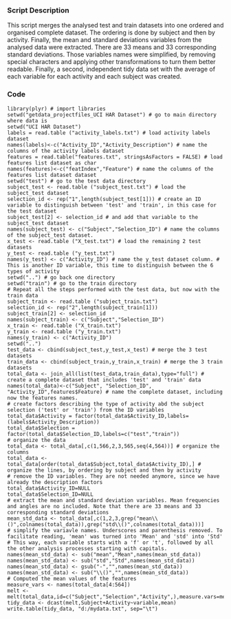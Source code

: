 ### Script Description


This script merges the analysed test and train datasets into one ordered and organised complete dataset. 
The ordering is done by subject and then by activity. Finally, the mean and standard deviations variables from the
analysed data were extracted. There are 33 means and 33 corresponding standard deviations.
Those variables names were simplified, by removing special characters and applying other transformations to
turn them better readable.
Finally, a second, independent tidy data set with the average of each variable for each activity and each subject
was created.

### Code

<!-- -->
    library(plyr) # import libraries
    setwd("getdata_projectfiles_UCI HAR Dataset") # go to main directory where data is
    setwd("UCI HAR Dataset")
    labels = read.table ("activity_labels.txt") # load activity labels dataset
    names(labels)<-c("Activity_ID","Activity_Description") # name the columns of the activity labels dataset
    features = read.table("features.txt", stringsAsFactors = FALSE) # load features list dataset as char
    names(features)<-c("featIndex","Feature") # name the columns of the features list dataset dataset
    setwd("test") # go to the test data directory
    subject_test <- read.table ("subject_test.txt") # load the subject_test dataset
    selection_id <- rep("1",length(subject_test[1])) # create an ID variable to distinguish between 'test' and 'train', in this case for the test dataset
    subject_test[2] <- selection_id # and add that variable to the subject_test dataset
    names(subject_test) <- c("Subject","Selection_ID") # name the columns of the subject_test dataset.
    x_test <- read.table ("X_test.txt") # load the remaining 2 test datasets
    y_test <- read.table ("y_test.txt")
    names(y_test) <- c("Activity_ID") # name the y_test dataset column. # This is another ID variable, this time to distinguish between the 6 types of activity
    setwd("..") # go back one directory
    setwd("train") # go to the train directory
    # Repeat all the steps performed with the test data, but now with the train data
    subject_train <- read.table ("subject_train.txt")
    selection_id <- rep("2",length(subject_train[1]))
    subject_train[2] <- selection_id
    names(subject_train) <- c("Subject","Selection_ID")
    x_train <- read.table ("X_train.txt")
    y_train <- read.table ("y_train.txt")
    names(y_train) <- c("Activity_ID")
    setwd("..")
    test_data <- cbind(subject_test,y_test,x_test) # merge the 3 test datasets
    train_data <- cbind(subject_train,y_train,x_train) # merge the 3 train datasets
    total_data <- join_all(list(test_data,train_data),type="full") # create a complete dataset that includes 'test' and 'train' data
    names(total_data)<-c("Subject", "Selection_ID", "Activity_ID",features$Feature) # name the complete dataset, including now the features names.
    # create factors describing the type of activity abd the subject selection ('test' or 'train') from the ID variables
    total_data$Activity = factor(total_data$Activity_ID,labels=(labels$Activity_Description))
    total_data$Selection = factor(total_data$Selection_ID,labels=c("test","train"))
    # organize the data
    total_data <- total_data[,c(1,566,2,3,565,seq(4,564))] # organize the columns
    total_data <- total_data[order(total_data$Subject,total_data$Activity_ID),] # organize the lines, by ordering by subject and then by activity
    # remove the ID variables. They are not needed anymore, since we have already the description factors
    total_data$Activity_ID=NULL
    total_data$Selection_ID=NULL
    # extract the mean and standard deviation variables. Mean frequencies and angles are no included. Note that there are 33 means and 33 corresponding standard deviations
    mean_std_data <- total_data[,c(1,2,3,grep("mean\\()",colnames(total_data)),grep("std\\()",colnames(total_data)))]
    # simplify the variavle names. Underscores and parenthesis removed. To facilitate reading, 'mean' was turned into 'Mean' and 'std' into 'Std'
    # This way, each variable starts with a 'f' or 't', followed by all the other analysis processes starting with capitals.
    names(mean_std_data) <- sub("mean","Mean",names(mean_std_data))
    names(mean_std_data) <- sub("std","Std",names(mean_std_data))
    names(mean_std_data) <- gsub("-","",names(mean_std_data))
    names(mean_std_data) <- sub("\\()","",names(mean_std_data))
    # Computed the mean values of the features
    measure_vars <- names(total_data[4:564])
    melt <- melt(total_data,id=c("Subject","Selection","Activity",),measure.vars=measure_vars)
    tidy_data <- dcast(melt,Subject+Activity~variable,mean)
    write.table(tidy_data, "d:/mydata.txt", sep="\t")
